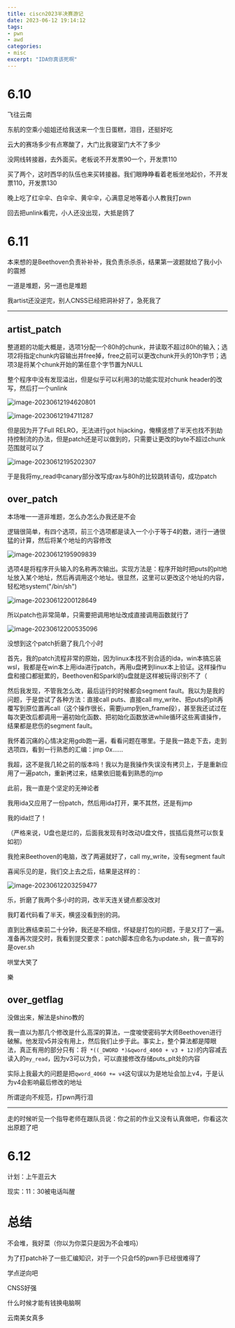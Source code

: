 ```yaml
---
title: ciscn2023半决赛游记
date: 2023-06-12 19:14:12
tags:
- pwn
- awd
categories:
- misc
excerpt: "IDA你真该死啊"
---
```


# 6.10

飞往云南

东航的空乘小姐姐还给我送来一个生日蛋糕，泪目，还挺好吃

云大的赛场多少有点寒酸了，大门比我寝室门大不了多少

没网线转接器，去外面买。老板说不开发票90一个，开发票110

买了两个，这时西华的队伍也来买转接器。我们眼睁睁看着老板坐地起价，不开发票110，开发票130

晚上吃了红伞伞、白伞伞、黄伞伞，心满意足地等着小人教我打pwn

回去把unlink看完，小人还没出现，大抵是鸽了

# 6.11

本来想的是Beethoven负责补补补，我负责杀杀杀，结果第一波题就给了我小小的震撼

一道是堆题，另一道也是堆题

我artist还没逆完，别人CNSS已经把洞补好了，急死我了

---

## artist_patch

整道题的功能大概是，选项1分配一个80h的chunk，并读取不超过80h的输入；选项2将指定chunk内容输出并free掉，free之前可以更改chunk开头的10h字节；选项3是将某个chunk开始的第任意个字节置为NULL

整个程序中没有发现溢出，但是似乎可以利用3的功能实现对chunk header的改写，然后打一个unlink

![image-20230612194620801](../img/ciscn2023半决赛游记.assets/image-20230612194620801.png)

![image-20230612194711287](../img/ciscn2023半决赛游记.assets/image-20230612194711287.png)

但是因为开了Full RELRO，无法进行got hijacking，俺横竖想了半天也找不到劫持控制流的办法，但是patch还是可以做到的，只需要让更改的byte不超过chunk范围就可以了

![image-20230612195202307](../img/ciscn2023半决赛游记.assets/image-20230612195202307.png)

于是我将my_read中canary部分改写成rax与80h的比较跳转语句，成功patch

## over_patch

本场唯一一道非堆题，怎么办怎么办我还是不会

逻辑很简单，有四个选项，前三个选项都是读入一个小于等于4的数，进行一通很猛的计算，然后将某个地址的内容修改

![image-20230612195909839](../img/ciscn2023半决赛游记.assets/image-20230612195909839.png)

选项4是将程序开头输入的名称再次输出。实现方法是：程序开始时把puts的plt地址放入某个地址，然后再调用这个地址。很显然，这里可以更改这个地址的内容，轻松地system("/bin/sh")

![image-20230612200128649](../img/ciscn2023半决赛游记.assets/image-20230612200128649.png)

所以patch也非常简单，只需要把调用地址改成直接调用函数就行了

![image-20230612200535096](../img/ciscn2023半决赛游记.assets/image-20230612200535096.png)

没想到这个patch折磨了我几个小时

首先，我的patch流程非常的原始，因为linux本找不到合适的ida，win本搞忘装wsl，我都是在win本上用ida进行patch，再用u盘拷到linux本上验证。这样操作u盘和接口都挺累的，Beethoven和Sparkl的u盘就是这样被玩得识别不了（

然后我发现，不管我怎么改，最后运行的时候都会segment fault。我以为是我的问题，于是尝试了各种方法：直接call puts、直接call my_write、把puts的plt再覆写到原位置再call（这个操作很长，需要jump到en_frame段），甚至我还试过在每次更改后都调用一遍初始化函数、把初始化函数放进while循环这些离谱操作，结果都是悲伤的segment fault。

我怀着沉痛的心情决定用gdb跑一遍，看看问题在哪里。于是我一路走下去，走到选项四，看到一行熟悉的汇编：jmp 0x......

我超，这不是我几轮之前的版本吗！我以为是我操作失误没有拷贝上，于是重新应用了一遍patch，重新拷过来，结果依旧能看到熟悉的jmp

此前，我一直是个坚定的无神论者

我用ida又应用了一份patch，然后用ida打开，果不其然，还是有jmp

我的ida烂了！

（严格来说，U盘也是烂的，后面我发现有时改动U盘文件，拔插后竟然可以恢复如初）

我抢来Beethoven的电脑，改了两遍就好了，call my_write，没有segment fault

喜闻乐见的是，我们交上去之后，结果是这样的：

![image-20230612203259477](../img/ciscn2023半决赛游记.assets/image-20230612203259477.png)

乐，折磨了我两个多小时的洞，改半天连关键点都没改对

我盯着代码看了半天，横竖没看到别的洞。

直到比赛结束前二十分钟，我还是不相信，怀疑是打包的问题，于是又打了一遍。准备再次提交时，我看到提交要求：patch脚本应命名为update.sh，我一直写的是over.sh

哄堂大笑了

樂

## over_getflag

没做出来，解法是shino教的

我一直以为那几个修改是什么高深的算法，一度唆使密码学大师Beethoven进行破解。他发现v5并没有用上，然后我们止步于此。事实上，整个算法都是障眼法，真正有用的部分只有：将` *((_DWORD *)&qword_4060 + v3 + 12)`的内容减去读入的`my_read`，因为v3可以为负，可以直接修改存储puts_plt处的内容

实际上我最大的问题是把`qword_4060 += v4`这句误以为是地址会加上v4，于是认为v4会影响最后修改的地址

所谓逆向不规范，打pwn两行泪

---

走的时候听见一个指导老师在跟队员说：你之前的作业又没有认真做吧，你看这次出原题了吧

# 6.12

计划：上午逛云大

现实：11：30被电话叫醒

# 总结

不会堆，我好菜（你以为你菜只是因为不会堆吗）

为了打patch补了一些汇编知识，对于一个只会f5的pwn手已经很难得了

学点逆向吧

CNSS好强

什么时候才能有钱换电脑啊

云南美女真多

